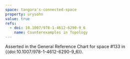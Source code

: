 ```yaml
---
space: tangora's-connected-space
property: urysohn
value: true
refs:
  - doi: 10.1007/978-1-4612-6290-9_6
    name: Counterexamples in Topology
---
```

Asserted in the General Reference Chart for space #133 in
{{doi:10.1007/978-1-4612-6290-9_6}}.
